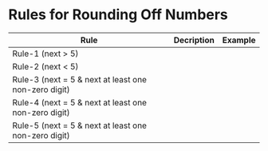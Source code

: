 # Rules for Rounding Off Numbers

|**Rule**|**Decription**|**Example**|
|-|-|-|
|Rule-1 (next > 5)| | |
|Rule-2 (next < 5)| | |
|Rule-3 (next = 5 & next at least one non-zero digit)| | |
|Rule-4 (next = 5 & next at least one non-zero digit)| | |
|Rule-5 (next = 5 & next at least one non-zero digit)| | |




